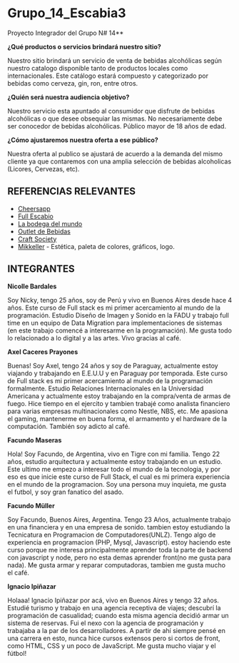
# Grupo_14_Escabia3

Proyecto Integrador del Grupo N# 14**

**¿Qué productos o servicios brindará nuestro sitio?**

Nuestro sitio brindará un servicio de venta de bebidas alcohólicas según nuestro catalogo disponible tanto de productos locales como internacionales. Este catálogo estará compuesto y categorizado por bebidas como cerveza, gin, ron, entre otros. 

**¿Quién será nuestra audiencia objetivo?**

Nuestro servicio esta apuntado al consumidor que disfrute de bebidas alcohólicas o que desee obsequiar las mismas. No necesariamente debe ser conocedor de bebidas alcohólicas. Público mayor de 18 años de edad.


**¿Cómo ajustaremos nuestra oferta a ese público?**

Nuestra oferta al publico se ajustará de acuerdo a la demanda del mismo cliente ya que contaremos con una amplia selección de bebidas alcoholicas (Licores, Cervezas, etc).

## REFERENCIAS RELEVANTES

 - [Cheersapp](https://www.cheersapp.com.ar)
 - [Full Escabio](https://www.fullescabio.com)
 - [La bodega del mundo](https://www.labodegadelmundo.com.py)
 - [Outlet de Bebidas](https://www.outletdebebidas.com.ar)
 - [Craft Society](https://www.craftsociety.com.ar/)
 - [Mikkeller](https://shop.mikkeller.dk/) - Estética, paleta de colores, gráficos, logo.

## INTEGRANTES
**Nicolle Bardales**

Soy Nicky, tengo 25 años, soy de Perú y vivo en Buenos Aires desde hace 4 años. Este curso de Full stack es mi primer acercamiento al mundo de la programación. Estudio Diseño de Imagen y Sonido en la FADU y trabajo full time en un equipo de Data Migration para implementaciones de sistemas (en este trabajo comencé a interesarme en la programación). Me gusta todo lo relacionado a lo digital y a las artes. Vivo gracias al café.

**Axel Caceres Prayones**

Buenas! Soy Axel, tengo 24 años y soy de Paraguay, actualmente estoy viajando y trabajando en E.E.U.U  y en Paraguay por temporada. Este curso de Full stack es mi primer acercamiento al mundo de la programación formalmente. Estudio Relaciones Internacionales en la Universidad Americana y actualmente estoy trabajando en la compra/venta de armas de fuego. Hice tiempo en el ejercito y tambien trabajé como analista financiero para varias empresas multinacionales como Nestle, NBS, etc. Me apasiona el gaming, mantenerme en buena forma, el armamento y el hardware de la computación. También soy adicto al café.

**Facundo Maseras**

Hola! Soy Facundo, de Argentina, vivo en Tigre con mi familia. Tengo 22 años, estudio arquitectura y actualmente estoy trabajando en un estudio. Este ultimo me empezo a interesar todo el mundo de la tecnologia, y por eso es que inicie este curso de Full Stack, el cual es mi primera experiencia en el mundo de la programacion. Soy una persona muy inquieta, me gusta el futbol, y soy gran fanatico del asado.

**Facundo Müller**

Soy Facundo, Buenos Aires, Argentina. Tengo 23 Años, actualmente trabajo en una financiera y en una empresa de sonido. tambien estoy estudiando la Tecnicatura en Programacion de Computadores(UNLZ). Tengo algo de experiencia en programacion (PHP, Mysql, Javascript). estoy haciendo este curso porque me interesa principalmente aprender toda la parte de backend con javascript y node, pero no esta demas aprender front(no me gusta para nada). Me gusta armar y reparar computadoras, tambien me gusta mucho el café.

**Ignacio Ipiñazar**

Holaaa! Ignacio Ipiñazar por acá, vivo en Buenos Aires y tengo 32 años. Estudié turismo y trabajo en una agencia receptiva de viajes;
descubrí la programación de casualidad; cuando esta misma agencia decidió armar un sistema de reservas. Fui el nexo con la agencia de programación
y trabajaba a la par de los desarrolladores. A partir de ahí siempre pensé en una carrera en esto, nunca hice cursos extensos pero si cortos de front,
como HTML, CSS y un poco de JavaScript. Me gusta mucho viajar y el fútbol! 

